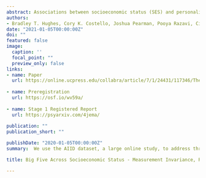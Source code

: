 ```yaml
---
abstract: Associations between socioeconomic status (SES) and personality traits have important implications for theory and application. Progress in understanding these associations depends on valid measurement, unbiased estimation, and careful assessment of generalizability. In this registered report, we used data from AIID, a large online study, to address three basic questions about personality and SES. First, we evaluated the measurement invariance of a common measure of personality, the Big Five Inventory, across indicators of educational attainment, income, and occupational prestige. Fit indices showed some instances of detectable noninvariance, but with little practical impact on substantive results. Second, we estimated associations between SES and personality. Results showed that personality and SES were largely independent (most rs < .1), in contrast to predictions derived from several previous studies. Third, we tested whether age trends in personality were moderated by SES. Results did not support predictions from social investment theory, but they did suggest that age trends were largely generalizable across SES. We discuss the implications of these findings for developing and validating personality measures for use in diverse samples. We also discuss the implications for theories that propose that the Big Five are responsive to, or partially responsible for, people’s economic and social conditions.
authors:
- Bradley T. Hughes, Cory K. Costello, Joshua Pearman, Pooya Razavi, Cianna Bedford-Petersen, Rita M. Ludwig, & Sanjay Srivastava
date: "2021-01-05T00:00:00Z"
doi: ""
featured: false
image:
  caption: ''
  focal_point: ""
  preview_only: false
links:
- name: Paper
  url: https://online.ucpress.edu/collabra/article/7/1/24431/117346/The-Big-Five-Across-Socioeconomic-Status/
  
- name: Preregistration
  url: https://osf.io/wv59a/
  
- name: Stage 1 Registered Report
  url: https://psyarxiv.com/4jema/
  
publication: ""
publication_short: ""

publishDate: "2020-01-05T00:00:00Z"
summary:  We use the AIID dataset, a large online study, to address three basic questions about personality and SES.

title: Big Five Across Socioeconomic Status - Measurement Invariance, Relationships, and Age Trends

---
```


